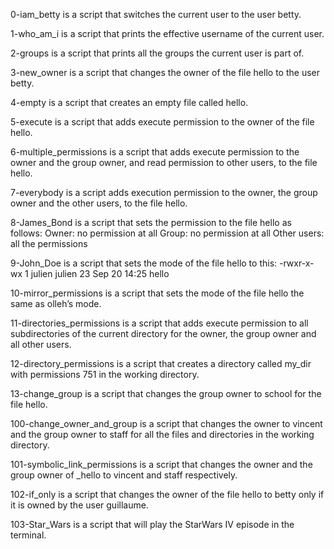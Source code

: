 0-iam_betty is a script that switches the current user to the user betty.

1-who_am_i is a script that prints the effective username of the current user.

2-groups is a script that prints all the groups the current user is part of.

3-new_owner is a script that changes the owner of the file hello to the user betty.

4-empty is a script that creates an empty file called hello.

5-execute is a script that adds execute permission to the owner of the file hello.

6-multiple_permissions is a script that adds execute permission to the owner and the group owner, and read permission to other users, to the file hello.

7-everybody is a script adds execution permission to the owner, the group owner and the other users, to the file hello.

8-James_Bond is a script that sets the permission to the file hello as follows:
Owner: no permission at all
Group: no permission at all
Other users: all the permissions 

9-John_Doe is a script that sets the mode of the file hello to this:
-rwxr-x-wx 1 julien julien 23 Sep 20 14:25 hello

10-mirror_permissions is a script that sets the mode of the file hello the same as olleh’s mode.

11-directories_permissions is a script that adds execute permission to all subdirectories of the current directory for the owner, the group owner and all other users.

12-directory_permissions is a script that creates a directory called my_dir with permissions 751 in the working directory.

13-change_group is a script that changes the group owner to school for the file hello.

100-change_owner_and_group is a script that changes the owner to vincent and the group owner to staff for all the files and directories in the working directory.

101-symbolic_link_permissions is a script that changes the owner and the group owner of _hello to vincent and staff respectively.

102-if_only is a script that changes the owner of the file hello to betty only if it is owned by the user guillaume.

103-Star_Wars is a script that will play the StarWars IV episode in the terminal.
